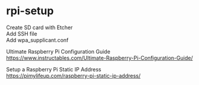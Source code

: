 # rpi-setup

Create SD card with Etcher  
  Add SSH file  
  Add wpa_supplicant.conf  

Ultimate Raspberry Pi Configuration Guide  
https://www.instructables.com/Ultimate-Raspberry-Pi-Configuration-Guide/  

Setup a Raspberry Pi Static IP Address  
https://pimylifeup.com/raspberry-pi-static-ip-address/  

